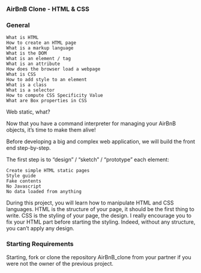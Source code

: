 ### AirBnB Clone - HTML & CSS

###    General
	What is HTML
	How to create an HTML page
	What is a markup language
	What is the DOM
	What is an element / tag
	What is an attribute
	How does the browser load a webpage
	What is CSS
	How to add style to an element
	What is a class
	What is a selector
	How to compute CSS Specificity Value
	What are Box properties in CSS

Web static, what?

Now that you have a command interpreter for managing your AirBnB objects, it’s time to make them alive!

Before developing a big and complex web application, we will build the front end step-by-step.

The first step is to “design” / “sketch” / “prototype” each element:

    Create simple HTML static pages
    Style guide
    Fake contents
    No Javascript
    No data loaded from anything

During this project, you will learn how to manipulate HTML and CSS languages. HTML is the structure of your page, it should be the first thing to write. CSS is the styling of your page, the design. I really encourage you to fix your HTML part before starting the styling. Indeed, without any structure, you can’t apply any design.

### Starting Requirements
Starting, fork or clone the repository AirBnB_clone from your partner if you were not the owner of the previous project.